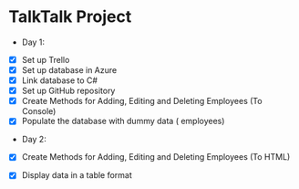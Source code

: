 # TalkTalk Project

- Day 1:
- [x] Set up Trello
- [x] Set up database in Azure
- [x] Link database to C#
- [x] Set up GitHub repository
- [x] Create Methods for Adding, Editing and Deleting Employees (To Console)
- [x] Populate the database with dummy data ( employees)

- Day 2:
- [x] Create Methods for Adding, Editing and Deleting Employees (To HTML)
- [x] Display data in a table format

